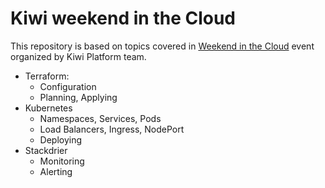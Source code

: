 # Kiwi weekend in the Cloud

This repository is based on topics covered in [Weekend in the Cloud](https://cloudweekend.cz/) event organized by Kiwi Platform team.

* Terraform:
    * Configuration
    * Planning, Applying
* Kubernetes
    * Namespaces, Services, Pods
    * Load Balancers, Ingress, NodePort
    * Deploying
* Stackdrier
    * Monitoring
    * Alerting


